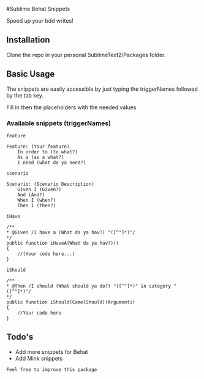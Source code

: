 #Sublime Behat Snippets

Speed up your bdd writes!

## Installation

Clone the repo in your personal SublimeText2/Packages folder.

## Basic Usage

The snippets are easily accessible by just typing the triggerNames followed by the tab key.

Fill in then the placeholders with the needed values

### Available snippets (triggerNames)

`feature`

````
Feature: (Your feature)
	In order to (to what?)
	As a (as a what?)
	I need (what da ya need?)
````

`scenario`

````
Scenario: (Scenario Description)
	Given I (Given?)
	And (And?)
	When I (when?)
	Then I (then?)
````

`iHave`

````
/**
* @Given /I have a (What da ya hav?) "([^"]*)"/
*/
public function iHaveA(What da ya hav?)()
{
	//(Your code here...)
}
````

`iShould`

````
/**
* @Then /I should (What should ya do?) "([^"]*)" in category "([^"]*)"/
*/
public function iShould(CamelShould)(Arguments)
{
	//Your code here
}
````

## Todo's

* Add more snippets for Behat
* Add Mink snippets

`Feel free to improve this package`
